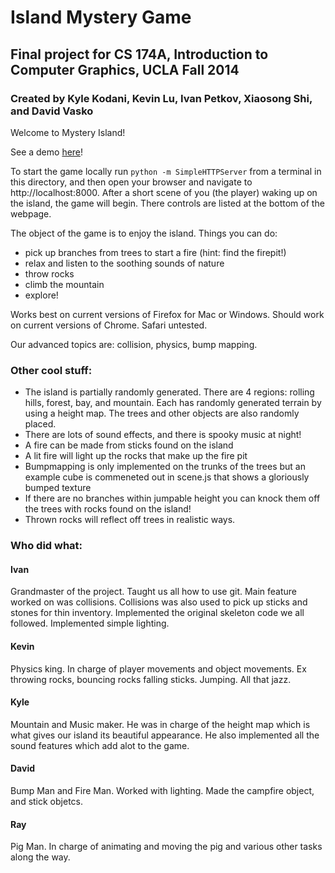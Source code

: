 # Island Mystery Game

## Final project for CS 174A, Introduction to Computer Graphics, UCLA Fall 2014
### Created by Kyle Kodani, Kevin Lu, Ivan Petkov, Xiaosong Shi, and David Vasko

Welcome to Mystery Island!

See a demo [here](http://ipetkov.github.io/IslandMysteryGame)!

To start the game locally run `python -m SimpleHTTPServer` from a terminal in this directory, and then open your browser and navigate to http://localhost:8000. After a short scene of you (the player) waking up on the island, the game will begin.  There controls are listed at the bottom of the webpage.

The object of the game is to enjoy the island. Things you can do: 
- pick up branches from trees to start a fire (hint: find the firepit!)
- relax and listen to the soothing sounds of nature
- throw rocks
- climb the mountain
- explore!

Works best on current versions of Firefox for Mac or Windows.
Should work on current versions of Chrome.
Safari untested.

Our advanced topics are: collision, physics, bump mapping.

### Other cool stuff:
* The island is partially randomly generated.  There are 4 regions: rolling hills, forest, bay, and mountain.  Each has randomly generated terrain by using a height map.  The trees and other objects are also randomly placed.
* There are lots of sound effects, and there is spooky music at night!
* A fire can be made from sticks found on the island 
* A lit fire will light up the rocks that make up the fire pit
* Bumpmapping is only implemented on the trunks of the trees but an example cube is commeneted out in scene.js that shows a gloriously bumped texture
* If there are no branches within jumpable height you can knock them off the trees with rocks found on the island!
* Thrown rocks will reflect off trees in realistic ways.

### Who did what:

#### Ivan
Grandmaster of the project. Taught us all how to use git. Main feature worked on was collisions. Collisions was also used to pick up sticks and stones for thin inventory. Implemented the original skeleton code we all followed. Implemented simple lighting.

#### Kevin
Physics king. In charge of player movements and object movements. Ex throwing rocks, bouncing rocks falling sticks. Jumping. All that jazz.

#### Kyle
Mountain and Music maker. He was in charge of the height map which is what gives our island its beautiful appearance. He also implemented all the sound features which add alot to the game. 

#### David
Bump Man and Fire Man. Worked with lighting. Made the campfire object, and stick objetcs. 

#### Ray
Pig Man. In charge of animating and moving the pig and various other tasks along the way.
